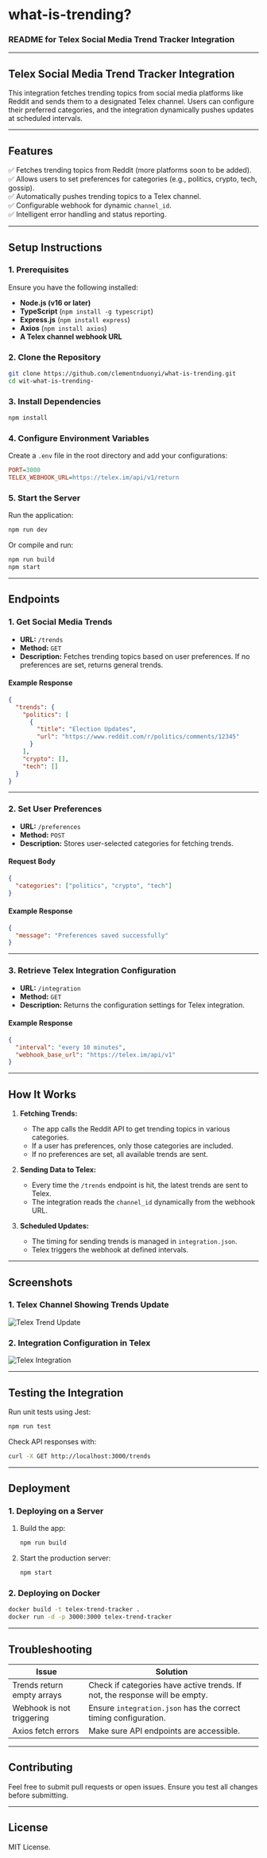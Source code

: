 # what-is-trending?

### **README for Telex Social Media Trend Tracker Integration**  

---

## **Telex Social Media Trend Tracker Integration**  

This integration fetches trending topics from social media platforms like Reddit and sends them to a designated Telex channel. Users can configure their preferred categories, and the integration dynamically pushes updates at scheduled intervals.  

---

## **Features**  

✅ Fetches trending topics from Reddit (more platforms soon to be added).  
✅ Allows users to set preferences for categories (e.g., politics, crypto, tech, gossip).  
✅ Automatically pushes trending topics to a Telex channel.  
✅ Configurable webhook for dynamic `channel_id`.  
✅ Intelligent error handling and status reporting.  

---

## **Setup Instructions**  

### **1. Prerequisites**  

Ensure you have the following installed:  

- **Node.js (v16 or later)**  
- **TypeScript** (`npm install -g typescript`)  
- **Express.js** (`npm install express`)  
- **Axios** (`npm install axios`)  
- **A Telex channel webhook URL**  

### **2. Clone the Repository**  

```sh
git clone https://github.com/clementnduonyi/what-is-trending.git
cd wit-what-is-trending-
```

### **3. Install Dependencies**  

```sh
npm install
```

### **4. Configure Environment Variables**  

Create a `.env` file in the root directory and add your configurations:  

```ini
PORT=3000
TELEX_WEBHOOK_URL=https://telex.im/api/v1/return
```

### **5. Start the Server**  

Run the application:  

```sh
npm run dev
```

Or compile and run:  

```sh
npm run build
npm start
```

---

## **Endpoints**  

### **1. Get Social Media Trends**  

- **URL:** `/trends`  
- **Method:** `GET`  
- **Description:** Fetches trending topics based on user preferences. If no preferences are set, returns general trends.  

#### **Example Response**  

```json
{
  "trends": {
    "politics": [
      {
        "title": "Election Updates",
        "url": "https://www.reddit.com/r/politics/comments/12345"
      }
    ],
    "crypto": [],
    "tech": []
  }
}
```

---

### **2. Set User Preferences**  

- **URL:** `/preferences`  
- **Method:** `POST`  
- **Description:** Stores user-selected categories for fetching trends.  

#### **Request Body**  

```json
{
  "categories": ["politics", "crypto", "tech"]
}
```

#### **Example Response**  

```json
{
  "message": "Preferences saved successfully"
}
```

---

### **3. Retrieve Telex Integration Configuration**  

- **URL:** `/integration`  
- **Method:** `GET`  
- **Description:** Returns the configuration settings for Telex integration.  

#### **Example Response**  

```json
{
  "interval": "every 10 minutes",
  "webhook_base_url": "https://telex.im/api/v1"
}
```

---

## **How It Works**  

1. **Fetching Trends:**  
   - The app calls the Reddit API to get trending topics in various categories.  
   - If a user has preferences, only those categories are included.  
   - If no preferences are set, all available trends are sent.  

2. **Sending Data to Telex:**  
   - Every time the `/trends` endpoint is hit, the latest trends are sent to Telex.  
   - The integration reads the `channel_id` dynamically from the webhook URL.  

3. **Scheduled Updates:**  
   - The timing for sending trends is managed in `integration.json`.  
   - Telex triggers the webhook at defined intervals.  

---

## **Screenshots**  

### **1. Telex Channel Showing Trends Update**  
![Telex Trend Update](https://your-image-url.com/trend-update.png)  

### **2. Integration Configuration in Telex**  
![Telex Integration](https://your-image-url.com/integration-config.png)  

---

## **Testing the Integration**  

Run unit tests using Jest:  

```sh
npm run test
```

Check API responses with:  

```sh
curl -X GET http://localhost:3000/trends
```

---

## **Deployment**  

### **1. Deploying on a Server**  

1. Build the app:  

   ```sh
   npm run build
   ```

2. Start the production server:  

   ```sh
   npm start
   ```

### **2. Deploying on Docker**  

```sh
docker build -t telex-trend-tracker .
docker run -d -p 3000:3000 telex-trend-tracker
```

---

## **Troubleshooting**  

| Issue | Solution |
|--------|----------|
| Trends return empty arrays | Check if categories have active trends. If not, the response will be empty. |
| Webhook is not triggering | Ensure `integration.json` has the correct timing configuration. |
| Axios fetch errors | Make sure API endpoints are accessible. |

---

## **Contributing**  

Feel free to submit pull requests or open issues. Ensure you test all changes before submitting.  

---

## **License**  

MIT License.  


